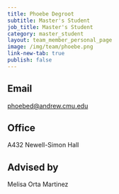 ```yaml
---
title: Phoebe Degroot
subtitle: Master's Student
job_title: Master's Student
category: master_student
layout: team_member_personal_page
image: /img/team/phoebe.png
link-new-tab: true
publish: false
---
```


## Email ## 
[phoebed@andrew.cmu.edu](mailto:phoebed@andrew.cmu.edu)

## Office ##
A432 Newell-Simon Hall

## Advised by ##
Melisa Orta Martinez